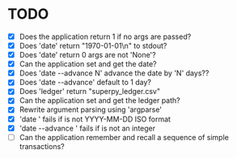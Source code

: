 # TODO
- [x] Does the application return 1 if no args are passed?
- [x] Does 'date' return "1970-01-01\n" to stdout?
- [X] Does 'date' return 0 args are not 'None'?
- [X] Can the application set and get the date?
- [X] Does 'date --advance N' advance the date by 'N' days??
- [X] Does 'date --advance' default to 1 day?
- [X] Does 'ledger' return "superpy_ledger.csv"
- [X] Can the application set and get the ledger path?
- [X] Rewrite argument parsing using 'argparse'
- [X] 'date <date>' fails if <date> is not YYYY-MM-DD ISO format
- [X] 'date --advance <days>' fails if <days> is not an integer
- [ ] Can the application remember and recall a sequence of simple transactions?
